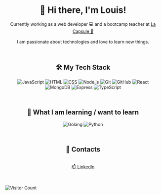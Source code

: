 <h1 align="center">
  👋 Hi there, I'm Louis!
</h1>

<p align="center">
  Currently working as a web developer 💻 and a bootcamp teacher at <a href="https://www.lacapsule.academy/" target="_blank">La Capsule 🚀</a> <br>
  <br>
  I am passionate about technologies and love to learn new things.
</p>



<br>

<h2 align="center">
  🛠️ My Tech Stack
</h2>

<p align="center">
  <img src="https://img.icons8.com/?size=100&id=V6HShIzw21x7&format=png&color=000000" alt="JavaScript" title="JavaScript"/>
  <img src="https://img.icons8.com/?size=100&id=CMVEhOBzk3Zp&format=png&color=000000" alt="HTML" title="HTML"/>
  <img src="https://img.icons8.com/?size=100&id=5cVdiiKKi0vX&format=png&color=000000" alt="CSS" title="CSS"/>
  <img src="https://img.icons8.com/?size=100&id=ouWtcsgDBiwO&format=png&color=000000" alt="Node.js" title="Node.js"/>
  <img src="https://img.icons8.com/?size=100&id=xBKl2pdJg5kk&format=png&color=000000" alt="Git" title="Git"/>
  <img src="https://img.icons8.com/?size=100&id=52539&format=png&color=000000" alt="GitHub" title="GitHub"/>
  <img src="https://img.icons8.com/?size=100&id=t4YbEbA834uH&format=png&color=000000" alt="React" title="React"/>
  <img src="https://img.icons8.com/?size=100&id=o6OvAxG0nzTH&format=png&color=000000" alt="MongoDB" title="MongoDB"/>
  <img src="https://img.icons8.com/?size=100&id=2ZOaTclOqD4q&format=png&color=000000" alt="Express" title="Express"/>
  <img src="https://img.icons8.com/?size=100&id=IaHmaUtKc8bf&format=png&color=000000" alt="TypeScript" title="TypeScript"/>
</p>

<br>

<h2 align="center">
  📖 What I am learning / want to learn
</h2>

<p align="center">
  <img src="https://img.icons8.com/?size=100&id=44442&format=png&color=000000" alt="Golang" title="Golang"/>
  <img src="https://img.icons8.com/?size=100&id=13441&format=png&color=000000" alt="Python" title="Python"/>
</p>

<br>

<h2 align="center">
  💌 Contacts
</h2>

<p align="center">
  <br>
  <a href="https://www.linkedin.com/in/louis-sanson" target="_blank">📫 LinkedIn</a>
</p>

<p align="center">

<br>

  ![Visitor Count](https://hits.seeyoufarm.com/api/count/incr/badge.svg?url=https://github.com/Louissnsn/Louissnsn&count_bg=%2379C83D&title_bg=%23555555&icon=github.svg&icon_color=%23E7E7E7&title=Visitors&edge_flat=true)
  

  
</p>


